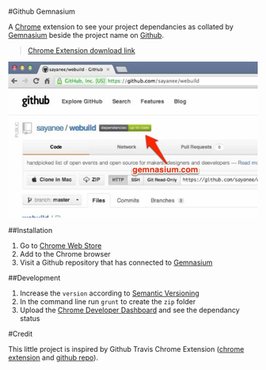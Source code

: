 #Github Gemnasium

A [Chrome](https://www.google.com/intl/en/chrome/browser/) extension to see your project dependancies as collated by [Gemnasium](https://gemnasium.com/) beside the project name on [Github](https://github.com/). 

> [Chrome Extension download link](https://chrome.google.com/webstore/detail/github-gemnasium/ofagmhdacmjmedooocoglnhfpfenjfkk)

![Github Gemnasium Chrome Extension](screenshot.jpg)



##Installation

1. Go to [Chrome Web Store](https://chrome.google.com/webstore/detail/github-gemnasium/ofagmhdacmjmedooocoglnhfpfenjfkk)
2. Add to the Chrome browser
3. Visit a Github repository that has connected to [Gemnasium](https://gemnasium.com/)

##Development

1. Increase the `version` according to [Semantic Versioning](http://semver.org/)
1. In the command line run `grunt` to create the `zip` folder
2. Upload the [Chrome Developer Dashboard](https://chrome.google.com/webstore/developer/dashboard) and see the dependancy status

#Credit

This little project is inspired by Github Travis Chrome Extension ([chrome extension](https://chrome.google.com/webstore/detail/github%20travis/klbmicjanlggbmanmpneloekhajhhbfb) and [github repo](https://github.com/wereHamster/github-travis-chrome-extension)). 

